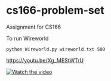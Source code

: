 # cs166-problem-set
Assignment for CS166

To run Wireworld
```
python Wireworld.py wireworld.txt 500
```

https://youtu.be/Xg_MEStWTrU

[![Watch the video](https://img.youtube.com/vi/Xg_MEStWTrU/maxresdefault.jpg)](https://youtu.be/Xg_MEStWTrU)
